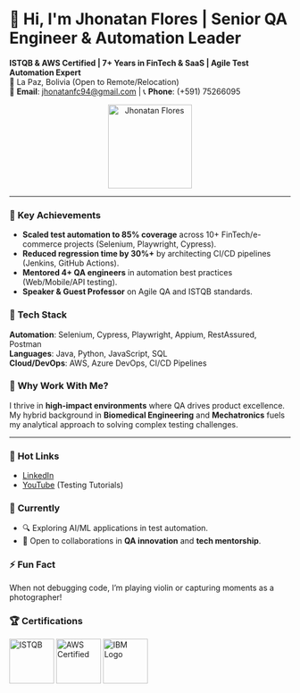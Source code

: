 # 👋 Hi, I'm Jhonatan Flores | Senior QA Engineer & Automation Leader

**ISTQB & AWS Certified | 7+ Years in FinTech & SaaS | Agile Test Automation Expert**  
📍 La Paz, Bolivia (Open to Remote/Relocation)  
📧 **Email**: jhonatanfc94@gmail.com | 📞 **Phone**: (+591) 75266095  

<p align="center">
  <img src="https://media.licdn.com/dms/image/v2/D4E03AQGkIHzAkV4jLA/profile-displayphoto-shrink_200_200/profile-displayphoto-shrink_200_200/0/1677443951822?e=1755129600&v=beta&t=lOfOv3C6PU9abIWgIOenwT_j4qQtfd22N8Bf9bU3nGk" width="150" alt="Jhonatan Flores">
</p>

---

### 🚀 **Key Achievements**  
- **Scaled test automation to 85% coverage** across 10+ FinTech/e-commerce projects (Selenium, Playwright, Cypress).  
- **Reduced regression time by 30%+** by architecting CI/CD pipelines (Jenkins, GitHub Actions).  
- **Mentored 4+ QA engineers** in automation best practices (Web/Mobile/API testing).  
- **Speaker & Guest Professor** on Agile QA and ISTQB standards.  

### 🔧 **Tech Stack**  
**Automation**: Selenium, Cypress, Playwright, Appium, RestAssured, Postman  
**Languages**: Java, Python, JavaScript, SQL  
**Cloud/DevOps**: AWS, Azure DevOps, CI/CD Pipelines  

### 🌟 **Why Work With Me?**  
I thrive in **high-impact environments** where QA drives product excellence. My hybrid background in **Biomedical Engineering** and **Mechatronics** fuels my analytical approach to solving complex testing challenges.  

---

### 📌 **Hot Links**  
- [LinkedIn](https://www.linkedin.com/in/jhonatanfloresc/)  
- [YouTube](https://www.youtube.com/channel/UC3-FF-SyaeuFI6s3KbZ0Lzg) (Testing Tutorials)  

### 🎯 **Currently**  
- 🔍 Exploring AI/ML applications in test automation.  
- 🤝 Open to collaborations in **QA innovation** and **tech mentorship**.  

### ⚡ **Fun Fact**  
When not debugging code, I’m playing violin or capturing moments as a photographer!  

### 🏆 **Certifications**  
<p align="left">
  <img src="https://www.istqb.org/wp-content/uploads/2024/10/istqb-logo.png" width="80" alt="ISTQB">
  <img src="https://images.credly.com/size/340x340/images/00634f82-b07f-4bbd-a6bb-53de397fc3a6/image.png" width="80" alt="AWS Certified">
  <a href="https://www.ibm.com" target="_blank">
    <img src="https://upload.wikimedia.org/wikipedia/commons/thumb/5/51/IBM_logo.svg/2560px-IBM_logo.svg.png" alt="IBM Logo" width="80">
  </a>
</p>
